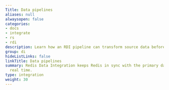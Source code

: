 ```yaml
---
Title: Data pipelines
aliases: null
alwaysopen: false
categories:
- docs
- integrate
- rs
- rdi
description: Learn how an RDI pipeline can transform source data before writing
group: di
hideListLinks: false
linkTitle: Data pipelines
summary: Redis Data Integration keeps Redis in sync with the primary database in near
  real time.
type: integration
weight: 30
---
```

